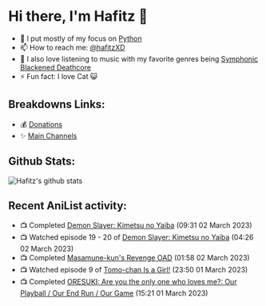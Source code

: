 # Hi there, I'm Hafitz 👋
- 🐍 I put mostly of my focus on [Python](https://python.org)
- 📫 How to reach me: [@hafitzXD](https://t.me/hafitzXD)
- 🎵 I also love listening to music with my favorite genres being [Symphonic Blackened Deathcore](https://youtu.be/qyYmS_iBcy4)
- ⚡ Fun fact: I love Cat 😺

## Breakdowns Links:
- 💰 [Donations](https://t.me/TheBreakdowns/2)
- ✨ [Main Channels](https://t.me/TheBreakdowns)

## Github Stats:
![Hafitz's github stats](https://github-readme-stats.vercel.app/api?username=breakdowns&show_icons=true&count_private=true&bg_color=00000000&text_color=777)

## Recent AniList activity:
<!-- ANILIST_ACTIVITY:start -->

-   📺 Completed [Demon Slayer: Kimetsu no Yaiba](https://anilist.co/anime/101922) (09:31 02 March 2023)
-   📺 Watched episode 19 - 20 of [Demon Slayer: Kimetsu no Yaiba](https://anilist.co/anime/101922) (04:26 02 March 2023)
-   📺 Completed [Masamune-kun's Revenge OAD](https://anilist.co/anime/101213) (01:58 02 March 2023)
-   📺 Watched episode 9 of [Tomo-chan Is a Girl!](https://anilist.co/anime/151806) (23:50 01 March 2023)
-   📺 Completed [ORESUKI: Are you the only one who loves me?: Our Playball / Our End Run / Our Game](https://anilist.co/anime/114195) (15:21 01 March 2023)

<!-- ANILIST_ACTIVITY:end -->
